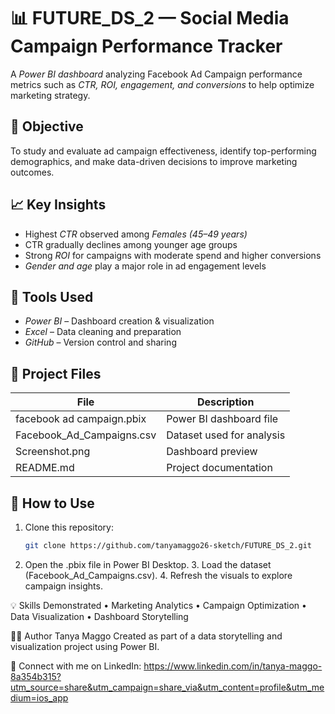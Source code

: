 # 📊 FUTURE_DS_2 — Social Media Campaign Performance Tracker

A *Power BI dashboard* analyzing Facebook Ad Campaign performance metrics such as *CTR, ROI, engagement, and conversions* to help optimize marketing strategy.


## 🎯 Objective
To study and evaluate ad campaign effectiveness, identify top-performing demographics, and make data-driven decisions to improve marketing outcomes.


## 📈 Key Insights
- Highest *CTR* observed among *Females (45–49 years)*  
- CTR gradually declines among younger age groups  
- Strong *ROI* for campaigns with moderate spend and higher conversions  
- *Gender and age* play a major role in ad engagement levels  


## 🧰 Tools Used
- *Power BI* – Dashboard creation & visualization  
- *Excel* – Data cleaning and preparation  
- *GitHub* – Version control and sharing  


## 📂 Project Files
| File | Description |
|------|--------------|
| facebook ad campaign.pbix | Power BI dashboard file |
| Facebook_Ad_Campaigns.csv | Dataset used for analysis |
| Screenshot.png | Dashboard preview |
| README.md | Project documentation |


## 🚀 How to Use
1. Clone this repository:  
   ```bash
   git clone https://github.com/tanyamaggo26-sketch/FUTURE_DS_2.git
  2.	Open the .pbix file in Power BI Desktop.
	3.	Load the dataset (Facebook_Ad_Campaigns.csv).
	4.	Refresh the visuals to explore campaign insights.


💡 Skills Demonstrated
	•	Marketing Analytics
	•	Campaign Optimization
	•	Data Visualization
	•	Dashboard Storytelling


👩‍💻 Author
Tanya Maggo
Created as part of a data storytelling and visualization project using Power BI.

🔗 Connect with me on LinkedIn: https://www.linkedin.com/in/tanya-maggo-8a354b315?utm_source=share&utm_campaign=share_via&utm_content=profile&utm_medium=ios_app

